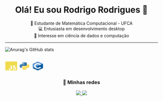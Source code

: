 <h1 align="center">Olá! Eu sou Rodrigo Rodrigues 👋</h1>

<p align="center">
  🌱 Estudante de Matemática Computacional - UFCA <br/>
  💻 Entusiasta em desenvolvimento desktop <br/>
  🔬 Interesse em ciência de dados e computação <br/>
</p>

---
![Anurag's GitHub stats](https://github-readme-stats.vercel.app/api?username=rodrigorcj&show_icons=true&theme=synthwave)

  

<div style="display: inline_block"><br>
  <img align="center" alt="Rodrigo-Js" height="30" width="40" src="https://raw.githubusercontent.com/devicons/devicon/master/icons/javascript/javascript-plain.svg">
  <img align="center" alt="Rodrigoa-Python" height="30" width="40" src="https://raw.githubusercontent.com/devicons/devicon/master/icons/python/python-original.svg">
  <img align="center" alt="Rodrigo-C" height="30" width="40" src="https://raw.githubusercontent.com/devicons/devicon/master/icons/c/c-original.svg">

</div>

##

<h3 align="center">🔗 Minhas redes</h3>

<p align="center">
  <a href="mailto:of606421@gmail.com">
    <img src="https://img.shields.io/badge/-Email-EA4335?style=for-the-badge&logo=gmail&logoColor=white"/>
  </a>
  <a href="https://github.com/rodrigorcj" target="_blank">
    <img src="https://img.shields.io/badge/-GitHub-181717?style=for-the-badge&logo=github&logoColor=white"/>
  </a>
</p>
